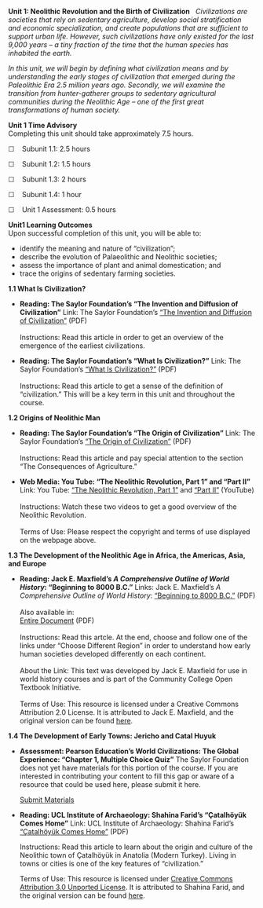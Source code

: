 **Unit 1: Neolithic Revolution and the Birth of Civilization** <span
id="1"></span> 
*Civilizations are societies that rely on sedentary agriculture, develop
social stratification and economic specialization, and create
populations that are sufficient to support urban life. However, such
civilizations have only existed for the last 9,000 years *–* a tiny
fraction of the time that the human species has inhabited the earth.*  
  
 *In this unit, we will begin by defining what civilization means and by
understanding the early stages of civilization that emerged during the
Paleolithic Era 2.5 million years ago. Secondly, we will examine the
transition from hunter-gatherer groups to sedentary agricultural
communities during the Neolithic Age *–* one of the first great
transformations of human society.*

**Unit 1 Time Advisory**  
Completing this unit should take approximately 7.5 hours.  
  
 ☐    Subunit 1.1: 2.5 hours  
  
 ☐    Subunit 1.2: 1.5 hours  
  
 ☐    Subunit 1.3: 2 hours  
  
 ☐    Subunit 1.4: 1 hour  
  
 ☐    Unit 1 Assessment: 0.5 hours

**Unit1 Learning Outcomes**  
Upon successful completion of this unit, you will be able to:
-   identify the meaning and nature of “civilization”;
-   describe the evolution of Palaeolithic and Neolithic societies;
-   assess the importance of plant and animal domestication; and
-   trace the origins of sedentary farming societies.

**1.1 What Is Civilization?** <span id="1.1"></span> 
-   **Reading: The Saylor Foundation’s “The Invention and Diffusion of
    Civilization”**
    Link: The Saylor Foundation’s [“The Invention and Diffusion of
    Civilization”](https://resources.saylor.org/wwwresources/archived/site/wp-content/uploads/2012/10/HIST101-1.1-AncientCivsIntro-FINAL1.pdf) (PDF)  
        
     Instructions: Read this article in order to get an overview of the
    emergence of the earliest civilizations.

-   **Reading: The Saylor Foundation’s “What Is Civilization?”**
    Link: The Saylor Foundation’s [“What Is
    Civilization?”](https://resources.saylor.org/wwwresources/archived/site/wp-content/uploads/2012/10/HIST101-1.1-WhatIsCivilization-FINAL1.pdf)
    (PDF)  
        
     Instructions: Read this article to get a sense of the definition of
    “civilization.” This will be a key term in this unit and throughout
    the course.

**1.2 Origins of Neolithic Man** <span id="1.2"></span> 
-   **Reading: The Saylor Foundation’s “The Origin of Civilization”**
    Link: The Saylor Foundation’s [“The Origin of
    Civilization”](https://resources.saylor.org/wwwresources/archived/site/wp-content/uploads/2012/10/HIST101-1.2-OriginsofCiv-FINAL1.pdf) (PDF)  
        
     Instructions: Read this article and pay special attention to the
    section “The Consequences of Agriculture.”

-   **Web Media: You Tube: “The Neolithic Revolution, Part 1” and “Part
    II”**
    Link: You Tube: [“The Neolithic Revolution, Part
    1”](http://www.youtube.com/watch?v=LdbnW-9c27U) and [“Part
    II”](http://www.youtube.com/watch?v=ILb0Kw9FXaw&feature=related) (YouTube)  
        
     Instructions: Watch these two videos to get a good overview of the
    Neolithic Revolution.  
        
     Terms of Use: Please respect the copyright and terms of use
    displayed on the webpage above.

**1.3 The Development of the Neolithic Age in Africa, the Americas,
Asia, and Europe** <span id="1.3"></span> 
-   **Reading: Jack E. Maxfield’s *A Comprehensive Outline of World
    History*: “Beginning to 8000 B.C.”**
    Links: Jack E. Maxfield’s *A Comprehensive Outline of World
    History*: [“Beginning to 8000
    B.C.”](http://resources.saylor.org/HIST/HIST101/HIST101-1.3-BeginningTo8000BC-CCBY.pdf) (PDF)  
        
     Also available in:  
     [Entire Document](http://cnx.org/content/col10595/1.3/pdf) (PDF)  
        
     Instructions: Read this artcle. At the end, choose and follow one
    of the links under “Choose Different Region” in order to understand
    how early human societies developed differently on each continent.  
        
     About the Link: This text was developed by Jack E. Maxfield for use
    in world history courses and is part of the Community College Open
    Textbook Initiative.  
        
     Terms of Use: This resource is licensed under a Creative Commons
    Attribution 2.0 License. It is attributed to Jack E. Maxfield, and
    the original version can be found
    [here](http://cnx.org/content/m17804/latest/).

**1.4 The Development of Early Towns: Jericho and Catal Huyuk** <span
id="1.4"></span> 
-   **Assessment: Pearson Education’s World Civilizations: The Global
    Experience: “Chapter 1, Multiple Choice Quiz”**
    The Saylor Foundation does not yet have materials for this portion
    of the course. If you are interested in contributing your content to
    fill this gap or aware of a resource that could be used here, please
    submit it here.

    [Submit Materials](/contribute/)

-   **Reading: UCL Institute of Archaeology: Shahina Farid’s “Çatalhöyük
    Comes Home”**
    Link: UCL Institute of Archaeology: Shahina Farid’s [“Çatalhöyük
    Comes
    Home”](https://resources.saylor.org/wwwresources/archived/site/wp-content/uploads/2013/05/HIST101-4.1-ÇatalhöyükcomesHome.pdf) (PDF)  
      
     Instructions: Read this article to learn about the origin and
    culture of the Neolithic town of Çatalhöyük in Anatolia (Modern
    Turkey). Living in towns or cities is one of the key features of
    “civilization.”  
      
     Terms of Use: This resource is licensed under [Creative Commons
    Attribution 3.0 Unported
    License](http://creativecommons.org/licenses/by/3.0/). It is
    attributed to Shahina Farid, and the original version can be found
    [here](http://www.ai-journal.com/article/view/ai.1313/67).


